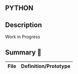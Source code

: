 ## PYTHON

## Description
Work in Progress

## Summary :file_folder:
| File                     | Definition/Prototype                                                    |
| ------------------------ | -------------------------------------

